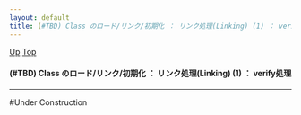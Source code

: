 ```yaml
---
layout: default
title: (#TBD) Class のロード/リンク/初期化 ： リンク処理(Linking) (1) ： verify処理  
---
```

[Up](no7882ALm.html) [Top](../index.html)

#### (#TBD) Class のロード/リンク/初期化 ： リンク処理(Linking) (1) ： verify処理  

--- 
#Under Construction





